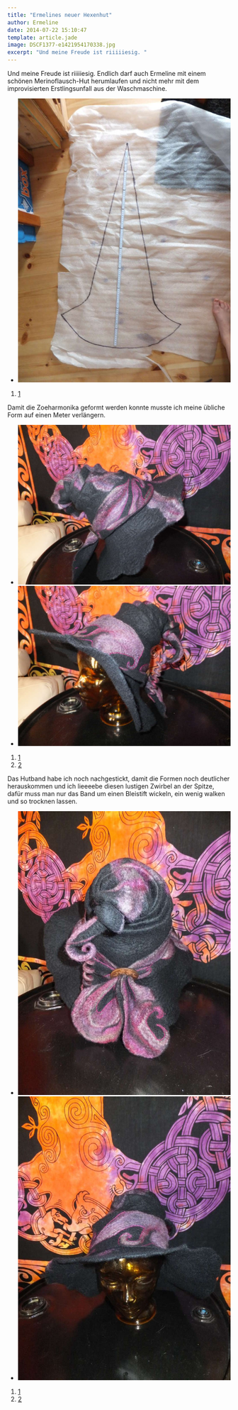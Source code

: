 ```yaml
---
title: "Ermelines neuer Hexenhut"
author: Ermeline
date: 2014-07-22 15:10:47
template: article.jade
image: DSCF1377-e1421954170338.jpg
excerpt: "Und meine Freude ist riiiiiesig. "
---
```


Und meine Freude ist riiiiiesig. Endlich darf auch Ermeline mit einem
schönen Merinoflausch-Hut herumlaufen und nicht mehr mit dem
improvisierten Erstlingsunfall aus der Waschmaschine.

-   ![DSCF1377](DSCF1377-e1421954170338.jpg)

1.  [1](#)

Damit die Zoeharmonika geformt werden konnte musste ich meine übliche
Form auf einen Meter verlängern.  

-   ![DSCF1382](DSCF1382.jpg)
-   ![DSCF1379](DSCF1379.jpg)

1.  [1](#)
2.  [2](#)

Das Hutband habe ich noch nachgestickt, damit die Formen noch deutlicher
herauskommen und ich lieeeebe diesen lustigen Zwirbel an der Spitze,
dafür muss man nur das Band um einen Bleistift wickeln, ein wenig walken
und so trocknen lassen.  

-   ![DSCF1380](DSCF1380-e1421954204352.jpg)
-   ![DSCF1378](DSCF1378-e1421954180539.jpg)

1.  [1](#)
2.  [2](#)

 
